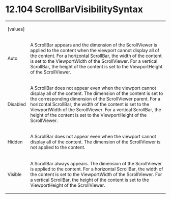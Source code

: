 <html dir="LTR" xmlns:mshelp="http://msdn.microsoft.com/mshelp" xmlns:ddue="http://ddue.schemas.microsoft.com/authoring/2003/5" xmlns:xlink="http://www.w3.org/1999/xlink" xmlns:tool="http://www.microsoft.com/tooltip"><body><input type="hidden" id="userDataCache" class="userDataStyle"><input type="hidden" id="hiddenScrollOffset"><img id="dropDownImage" style="display:none; height:0; width:0;" src="../local/drpdown.gif"><img id="dropDownHoverImage" style="display:none; height:0; width:0;" src="../local/drpdown_orange.gif"><img id="collapseImage" style="display:none; height:0; width:0;" src="../local/collapse.gif"><img id="expandImage" style="display:none; height:0; width:0;" src="../local/exp.gif"><img id="collapseAllImage" style="display:none; height:0; width:0;" src="../local/collall.gif"><img id="expandAllImage" style="display:none; height:0; width:0;" src="../local/expall.gif"><img id="copyImage" style="display:none; height:0; width:0;" src="../local/copycode.gif"><img id="copyHoverImage" style="display:none; height:0; width:0;" src="../local/copycodeHighlight.gif"><div id="header"><h1 class="heading">12.104 ScrollBarVisibilitySyntax</h1></div><div id="mainSection"><div id="mainBody"><div id="allHistory" class="saveHistory" onsave="saveAll()" onload="loadAll()"></div>
			<div id="sectionSection0" class="section" name="collapseableSection"><content xmlns="http://ddue.schemas.microsoft.com/authoring/2003/5" xmlns:wsd="http://wsdev.schemas.microsoft.com/authoring/2008/2" xmlns:msxsl="urn:schemas-microsoft-com:xslt" xmlns:script="urn:script" xmlns:build="urn:build">
				</content></div><div id="sectionSection1" class="section" name="collapseableSection"><content xmlns="http://ddue.schemas.microsoft.com/authoring/2003/5" xmlns:wsd="http://wsdev.schemas.microsoft.com/authoring/2008/2" xmlns:msxsl="urn:schemas-microsoft-com:xslt" xmlns:script="urn:script" xmlns:build="urn:build">
					<p xmlns=""><b></b></p><table class="ProtocolAuthoredTable" xmlns=""><tr>
								<td>
									<p>[values]</p>
								</td>
								<td>
								</td>
							</tr><tr>
							<td>
								<p>Auto</p>
							</td>
							<td>
								<p>A ScrollBar appears and the dimension of the ScrollViewer is applied to the content when the viewport cannot display all of the content. For a horizontal ScrollBar, the width of the content is set to the ViewportWidth of the ScrollViewer. For a vertical ScrollBar, the height of the content is set to the ViewportHeight of the ScrollViewer.</p>
							</td>
						</tr><tr>
							<td>
								<p>Disabled</p>
							</td>
							<td>
								<p>A ScrollBar does not appear even when the viewport cannot display all of the content. The dimension of the content is set to the corresponding dimension of the ScrollViewer parent. For a horizontal ScrollBar, the width of the content is set to the ViewportWidth of the ScrollViewer. For a vertical ScrollBar, the height of the content is set to the ViewportHeight of the ScrollViewer.</p>
							</td>
						</tr><tr>
							<td>
								<p>Hidden</p>
							</td>
							<td>
								<p>A ScrollBar does not appear even when the viewport cannot display all of the content. The dimension of the ScrollViewer is not applied to the content.</p>
							</td>
						</tr><tr>
							<td>
								<p>Visible</p>
							</td>
							<td>
								<p>A ScrollBar always appears. The dimension of the ScrollViewer is applied to the content. For a horizontal ScrollBar, the width of the content is set to the ViewportWidth of the ScrollViewer. For a vertical ScrollBar, the height of the content is set to the ViewportHeight of the ScrollViewer.</p>
							</td>
						</tr></table>
				</content></div><!--[if gte IE 5]>
			<tool:tip element="languageFilterToolTip" avoidmouse="false"/>
		<![endif]--></div><a name="feedback"></a><span></span></div></body></html>